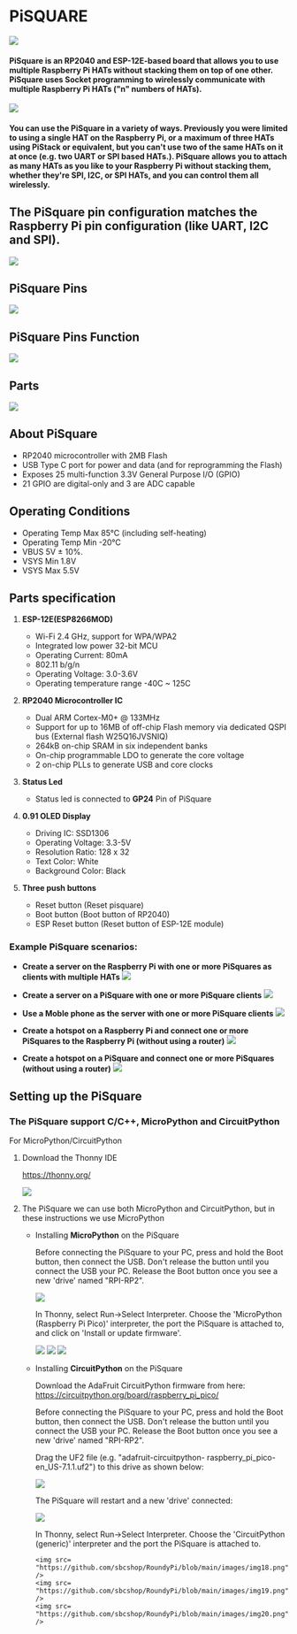 # PiSQUARE

<img src = "https://github.com/sbcshop/PiSquare/blob/main/images/img.png" />

#### PiSquare is an RP2040 and ESP-12E-based board that allows you to use multiple Raspberry Pi HATs without stacking them on top of one other. PiSquare uses Socket programming to wirelessly communicate with multiple Raspberry Pi HATs ("n" numbers of HATs).

<img src = "https://github.com/sbcshop/PiSquare/blob/main/images/img2.png" />

#### You can use the PiSquare in a variety of ways. Previously you were limited to using a single HAT on the Raspberry Pi, or a maximum of three HATs using PiStack or equivalent, but you can't use two of the same HATs on it at once (e.g. two UART or SPI based HATs.). PiSquare allows you to attach as many HATs as you like to your Raspberry Pi without stacking them, whether they're SPI, I2C, or SPI HATs, and you can control them all wirelessly.

## The PiSquare pin configuration matches the Raspberry Pi pin configuration (like UART, I2C and SPI).

<img src = "https://github.com/sbcshop/PiSquare/blob/main/images/img3.png" />

## PiSquare Pins

<img src = "https://github.com/sbcshop/PiSquare/blob/main/images/img4.JPG" />

## PiSquare Pins Function
<img src = "https://github.com/sbcshop/PiSquare/blob/main/images/img23.JPG" />

## Parts

<img src = "https://github.com/sbcshop/PiSquare/blob/main/images/img1.png" />

## About PiSquare
  * RP2040 microcontroller with 2MB Flash
  * USB Type C port for power and data (and for reprogramming the Flash)
  * Exposes 25 multi-function 3.3V General Purpose I/O (GPIO)
  * 21 GPIO are digital-only and 3 are ADC capable

## Operating Conditions
 * Operating Temp Max 85°C (including self-heating)
 * Operating Temp Min -20°C
 * VBUS 5V ± 10%.
 * VSYS Min 1.8V
 * VSYS Max 5.5V
 
## Parts specification
1. **ESP-12E(ESP8266MOD)**
    * Wi-Fi 2.4 GHz, support for WPA/WPA2
    * Integrated low power 32-bit MCU
    * Operating Current: 80mA
    * 802.11 b/g/n
    * Operating Voltage: 3.0-3.6V
    * Operating temperature range -40C ~ 125C
   
2. **RP2040 Microcontroller IC**
   * Dual ARM Cortex-M0+ @ 133MHz
   * Support for up to 16MB of off-chip Flash memory via dedicated QSPI bus (External flash W25Q16JVSNIQ)
   * 264kB on-chip SRAM in six independent banks
   * On-chip programmable LDO to generate the core voltage
   * 2 on-chip PLLs to generate USB and core clocks
  
3. **Status Led**
   * Status led is connected to **GP24** Pin of PiSquare
   
4. **0.91 OLED Display**
   * Driving IC: SSD1306
   * Operating Voltage: 3.3-5V
   * Resolution Ratio: 128 x 32
   * Text Color: White
   * Background Color: Black
   
5. **Three push buttons**
   * Reset button     (Reset pisquare)
   * Boot button      (Boot button of RP2040)
   * ESP Reset button (Reset button of ESP-12E module)

### Example PiSquare scenarios:

* **Create a server on the Raspberry Pi with one or more PiSquares as clients with multiple HATs**
    <img src = "https://github.com/sbcshop/PiSquare/blob/main/images/gif1.gif" />
    
* **Create a server on a PiSquare with one or more PiSquare clients**
    <img src = "https://github.com/sbcshop/PiSquare/blob/main/images/gif2.gif" />

* **Use a Moble phone as the server with one or more PiSquare clients**
    <img src = "https://github.com/sbcshop/PiSquare/blob/main/images/gif3.gif" />
    
* **Create a hotspot on a Raspberry Pi and connect one or more PiSquares to the Raspberry Pi (without using a router)**
    <img src = "https://github.com/sbcshop/PiSquare/blob/main/images/gif4.gif" />

* **Create a hotspot on a PiSquare and connect one or more PiSquares (without using a router)**
    <img src = "https://github.com/sbcshop/PiSquare/blob/main/images/gif5.gif" />

## Setting up the PiSquare 
### The PiSquare support C/C++, MicroPython and CircuitPython

For MicroPython/CircuitPython

1. Download the Thonny IDE 

   https://thonny.org/
   
   <img src= "https://github.com/sbcshop/RoundyPi/blob/main/images/img.JPG" />
   
2. The PiSquare we can use both MicroPython and CircuitPython, but in these instructions we use MicroPython

   * Installing **MicroPython** on the PiSquare

     Before connecting the PiSquare to your PC, press and hold the Boot button, then connect the USB.  Don't release the button until you connect the USB your PC. Release the Boot button once you see a new 'drive' named "RPI-RP2".
     
        <img src= "https://github.com/sbcshop/RoundyPi/blob/main/images/img13.png" />
        
     In Thonny, select Run->Select Interpreter.  Choose the 'MicroPython (Raspberry Pi Pico)' interpreter, the port the PiSquare is attached to, and click on 'Install or update firmware'.
     
        <img src= "https://github.com/sbcshop/RoundyPi/blob/main/images/img2.png" />
        <img src= "https://github.com/sbcshop/RoundyPi/blob/main/images/img3.png" />
        <img src= "https://github.com/sbcshop/RoundyPi/blob/main/images/img4.png" />
        
   * Installing **CircuitPython** on the PiSquare
   
      Download the AdaFruit CircuitPython firmware from here: https://circuitpython.org/board/raspberry_pi_pico/
   
      Before connecting the PiSquare to your PC, press and hold the Boot button, then connect the USB.  Don't release the button until you connect the USB your PC. Release the Boot button once you see a new 'drive' named "RPI-RP2".

     Drag the UF2 file (e.g. "adafruit-circuitpython- raspberry_pi_pico-en_US-7.1.1.uf2") to this drive as shown below:
          
     <img src= "https://github.com/sbcshop/RoundyPi/blob/main/images/img13.png" />

     The PiSquare will restart and a new 'drive' connected:
     
     <img src= "https://github.com/sbcshop/RoundyPi/blob/main/images/img11.png" />
     
     In Thonny, select Run->Select Interpreter.  Choose the 'CircuitPython (generic)' interpreter and the port the PiSquare is attached to.
     
         <img src= "https://github.com/sbcshop/RoundyPi/blob/main/images/img18.png" />
         <img src= "https://github.com/sbcshop/RoundyPi/blob/main/images/img19.png" />
         <img src= "https://github.com/sbcshop/RoundyPi/blob/main/images/img20.png" />
    
